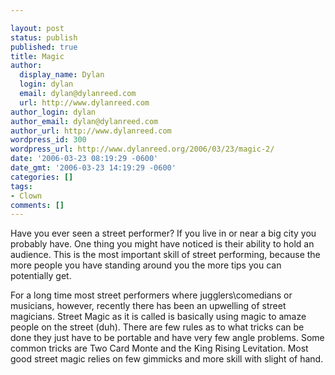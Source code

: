 ```yaml
---

layout: post
status: publish
published: true
title: Magic
author:
  display_name: Dylan
  login: dylan
  email: dylan@dylanreed.com
  url: http://www.dylanreed.com
author_login: dylan
author_email: dylan@dylanreed.com
author_url: http://www.dylanreed.com
wordpress_id: 300
wordpress_url: http://www.dylanreed.org/2006/03/23/magic-2/
date: '2006-03-23 08:19:29 -0600'
date_gmt: '2006-03-23 14:19:29 -0600'
categories: []
tags:
- Clown
comments: []
---
```


Have you ever seen a street performer? If you live in or near a big city you probably have. One thing you might have noticed is their ability to hold an audience. This is the most important skill of street performing, because the more people you have standing around you the more tips you can potentially get.

For a long time most street performers where jugglers\comedians or musicians, however, recently there has been an upwelling of street magicians. Street Magic as it is called is basically using magic to amaze people on the street (duh). There are few rules as to what tricks can be done they just have to be portable and have very few angle problems. Some common tricks are Two Card Monte and the King Rising Levitation. Most good street magic relies on few gimmicks and more skill with slight of hand.
